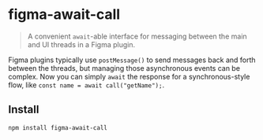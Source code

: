 # figma-await-call

> A convenient `await`-able interface for messaging between the main and UI threads in a Figma plugin.

Figma plugins typically use `postMessage()` to send messages back and forth between the threads, but managing those asynchronous events can be complex.  Now you can simply `await` the response for a synchronous-style flow, like `const name = await call("getName");`.



## Install

```shell
npm install figma-await-call
```
